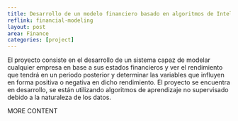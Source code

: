 ```yaml
---
title: Desarrollo de un modelo financiero basado en algoritmos de Inteligencia Artificial capaz de evaluar el rendimiento de empresas usando ratios financieros
reflink: financial-modeling
layout: post
area: Finance
categories: [project]
---
```



El proyecto consiste en el desarrollo de un sistema capaz de modelar cualquier empresa en base a sus estados financieros y ver el rendimiento que tendrá en un periodo posterior y determinar las variables que influyen en forma positiva o negativa en dicho rendimiento.
El proyecto se encuentra en desarrollo, se están utilizando algoritmos de aprendizaje no supervisado debido a la naturaleza de los datos.

<!--more-->
MORE CONTENT